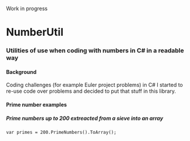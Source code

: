 Work in progress
# NumberUtil
### Utilities of use when coding with numbers in C# in a readable way
#### Background ####
Coding challenges (for example Euler project problems) in C# I started to re-use code over problems and decided to put that stuff in this library.
#### Prime number examples
##### Prime numbers up to 200 extreacted from a sieve into an array
`var primes = 200.PrimeNumbers().ToArray();`
